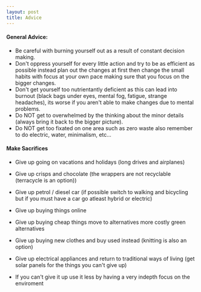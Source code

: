 ```yaml
---
layout: post
title: Advice
---
```


#### General Advice:
- Be careful with burning yourself out as a result of constant decision making.
- Don't oppress yourself for every little action and try to be as efficient as possible instead plan out the changes at first then change the small habits with focus at your own pace making sure that you focus on the bigger changes.
- Don't get yourself too nutrientantly deficient as this can lead into burnout (black bags under eyes, mental fog, fatigue, strange headaches), its worse if you aren't able to make changes due to mental problems.
- Do NOT get to overwhelmed by the thinking about the minor details (always bring it back to the bigger picture).
- Do NOT get too fixated on one area such as zero waste also remember to do electric, water, minimalism, etc...

#### Make Sacrifices
- Give up going on vacations and holidays (long drives and airplanes)
- Give up crisps and chocolate (the wrappers are not recyclable (terracycle is an option))
- Give up petrol / diesel car (if possible switch to walking and bicycling but if you must have a car go atleast hybrid or electric)
- Give up buying things online
- Give up buying cheap things move to alternatives more costly green alternatives
- Give up buying new clothes and buy used instead (knitting is also an option)
- Give up electrical appliances and return to traditional ways of living (get solar panels for the things you can't give up)

- If you can't give it up use it less by having a very indepth focus on the enviroment
